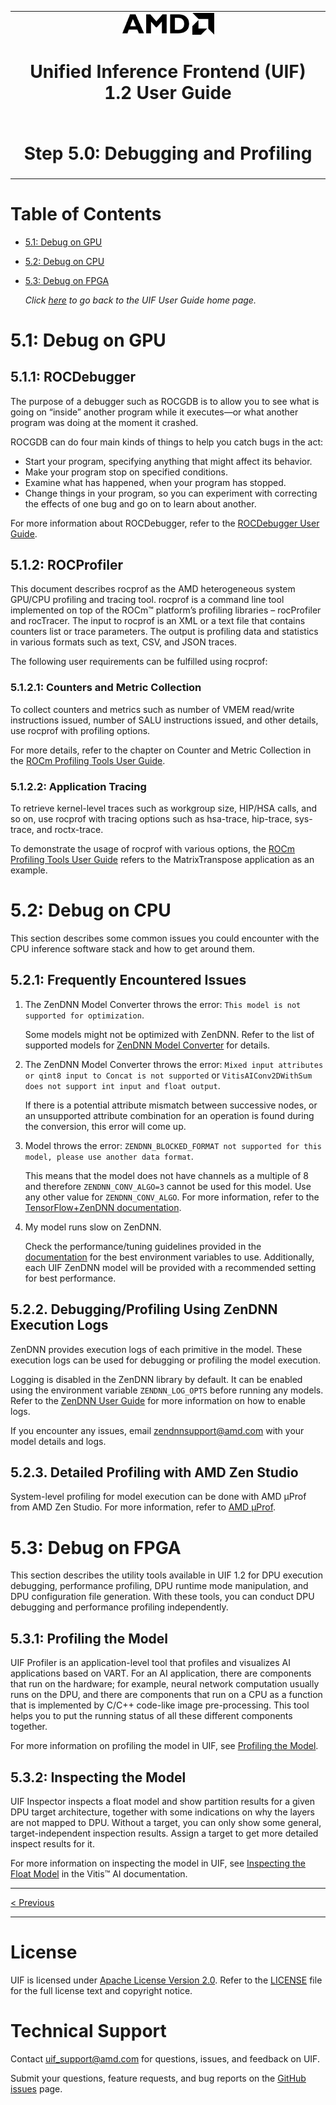 <table width="100%">
  <tr width="100%">
    <td align="center"><img src="https://raw.githubusercontent.com/Xilinx/Image-Collateral/main/xilinx-logo.png" width="30%"/><h1>Unified Inference Frontend (UIF) 1.2 User Guide </h1>
    </td>
 </tr>
 <tr>
 <td align="center"><h1>Step 5.0: Debugging and Profiling</h1>
 </td>
 </tr>
</table>

# Table of Contents

- [5.1: Debug on GPU](#51-debug-on-gpu)
- [5.2: Debug on CPU](#52-debug-on-cpu)
- [5.3: Debug on FPGA](#53-debug-on-fpga)
  

  _Click [here](/README.md#implementing-uif-11) to go back to the UIF User Guide home page._


# 5.1: Debug on GPU

## 5.1.1: ROCDebugger

The purpose of a debugger such as ROCGDB is to allow you to see what is going on “inside” another program while it executes—or what another program was doing at the moment it crashed.

ROCGDB can do four main kinds of things to help you catch bugs in the act:

- Start your program, specifying anything that might affect its behavior.
- Make your program stop on specified conditions.
- Examine what has happened, when your program has stopped.
- Change things in your program, so you can experiment with correcting the effects of one bug and go on to learn about another.

For more information about ROCDebugger, refer to the [ROCDebugger User Guide](https://rocm.docs.amd.com/projects/ROCgdb/en/latest/ROCgdb/gdb/doc/gdb/index.html).

## 5.1.2: ROCProfiler

This document describes rocprof as the AMD heterogeneous system GPU/CPU profiling and tracing tool. rocprof is a command line tool implemented on top of the ROCm™ platform’s profiling libraries – rocProfiler and rocTracer. The input to rocprof is an XML or a text file that contains counters list or trace parameters. The output is profiling data and statistics in various formats such as text, CSV, and JSON traces.

The following user requirements can be fulfilled using rocprof:

### 5.1.2.1: Counters and Metric Collection
To collect counters and metrics such as number of VMEM read/write instructions issued, number of SALU instructions issued, and other details, use rocprof with profiling options.

For more details, refer to the chapter on Counter and Metric Collection in the [ROCm Profiling Tools User Guide](https://rocm.docs.amd.com/projects/rocprofiler/en/latest/profiler_home_page.html).

### 5.1.2.2: Application Tracing

To retrieve kernel-level traces such as workgroup size, HIP/HSA calls, and so on, use rocprof with tracing options such as hsa-trace, hip-trace, sys-trace, and roctx-trace.

To demonstrate the usage of rocprof with various options, the [ROCm Profiling Tools User Guide](https://rocm.docs.amd.com/projects/rocprofiler/en/latest/profiler_home_page.html) refers to the MatrixTranspose application as an example.

# 5.2: Debug on CPU

This section describes some common issues you could encounter with the CPU inference software stack and how to get around them.

## 5.2.1: Frequently Encountered Issues

1. The ZenDNN Model Converter throws the error: `This model is not supported for optimization`.

    Some models might not be optimized with ZenDNN. Refer to the list of supported models for [ZenDNN Model Converter](/docs/4_deploy_your_own_model/deploy_model/deployingmodel.md#2-quantizing-a-deep-learning-model) for details.

2. The ZenDNN Model Converter throws the error: `Mixed input attributes or qint8 input to Concat is not supported` or `VitisAIConv2DWithSum does not support int input and float output`.

    If there is a potential attribute mismatch between successive nodes, or an unsupported attribute combination for an operation is found during the conversion, this error will come up.

3. Model throws the error: `ZENDNN_BLOCKED_FORMAT not supported for this model, please use another data format`.

    This means that the model does not have channels as a multiple of 8 and therefore `ZENDNN_CONV_ALGO=3` cannot be used for this model. Use any other value for `ZENDNN_CONV_ALGO`. For more information, refer to the [TensorFlow+ZenDNN documentation](https://www.amd.com/en/developer/zendnn.html).

4. My model runs slow on ZenDNN.

    Check the performance/tuning guidelines provided in the [documentation](https://www.amd.com/en/developer/zendnn.html) for the best environment variables to use. Additionally, each UIF ZenDNN model will be provided with a recommended setting for best performance.

## 5.2.2. Debugging/Profiling Using ZenDNN Execution Logs

ZenDNN provides execution logs of each primitive in the model. These execution logs can be used for debugging or profiling the model execution.

Logging is disabled in the ZenDNN library by default. It can be enabled using the environment variable `ZENDNN_LOG_OPTS` before running any models. Refer to the [ZenDNN User Guide](https://www.amd.com/en/developer/zendnn.html) for more information on how to enable logs.

If you encounter any issues, email zendnnsupport@amd.com with your model details and logs.

## 5.2.3. Detailed Profiling with AMD Zen Studio

System-level profiling for model execution can be done with AMD μProf from AMD Zen Studio. For more information, refer to [AMD μProf](https://www.amd.com/en/developer/uprof.html).

# 5.3: Debug on FPGA

This section describes the utility tools available in UIF 1.2 for DPU execution debugging, performance profiling, DPU runtime mode manipulation, and DPU configuration file generation. With these tools, you can conduct DPU debugging and performance profiling independently.

## 5.3.1: Profiling the Model

UIF Profiler is an application-level tool that profiles and visualizes AI applications based on VART. For an AI application, there are components that run on the hardware; for example, neural network computation usually runs on the DPU, and there are components that run on a CPU as a function that is implemented by C/C++ code-like image pre-processing. This tool helps you to put the running status of all these different components together.

For more information on profiling the model in UIF, see [Profiling the Model](https://docs.xilinx.com/r/en-US/ug1414-vitis-ai/Profiling-the-Model).

## 5.3.2: Inspecting the Model

UIF Inspector inspects a float model and show partition results for a given DPU target architecture, together with some indications on why the layers are not mapped to DPU. Without a target, you can only show some general, target-independent inspection results. Assign a target to get more detailed inspect results for it.

For more information on inspecting the model in UIF, see [Inspecting the Float Model](https://docs.xilinx.com/r/en-US/ug1414-vitis-ai/Inspecting-the-Float-Model) in the Vitis™ AI documentation.


<hr/>

[< Previous](/docs/4_deploy_your_own_model/serve_model/servingmodelwithinferenceserver.md)

<hr/>

# License

UIF is licensed under [Apache License Version 2.0](/LICENSE). Refer to the [LICENSE](/LICENSE) file for the full license text and copyright notice.

# Technical Support

Contact uif_support@amd.com for questions, issues, and feedback on UIF.

Submit your questions, feature requests, and bug reports on the [GitHub issues](https://github.com/amd/UIF/issues) page.

